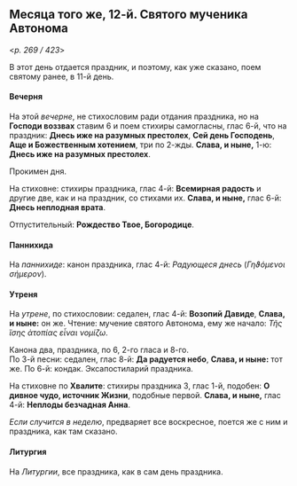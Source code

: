 
## Месяца того же, 12-й. Святого мученика Автонома

<*p. 269 / 423*>

В этот день отдается праздник, и поэтому, как уже сказано, поем святому ранее, в 11-й день.

#### Вечерня

На этой *вечерне*, не стихословим ради отдания праздника, но на **Господи воззвах** ставим 6 
и поем стихиры самогласны, глас 6-й, что на праздник: **Днесь иже на разумных престолех**, 
**Сей день Господень**, **Аще и Божественным хотением**, три по 2-жды. 
 **Слава, и ныне,** 1-ю: **Днесь иже на разумных престолех**.

Прокимен дня.

На стиховне: стихиры праздника, глас 4-й: **Всемирная радость** и другие две, как и на праздник, 
со стихами их. **Слава, и ныне,** глас 6-й: **Днесь неплодная врата**.

Отпустительный: **Рождество Твое, Богородице**.

#### Паннихида

На *паннихиде*: канон праздника, глас 4-й: *Радующеся днесь* (*Γηϑόμενοι σήμερον*).

#### Утреня

На *утрене*, по стихословии: седален, глас 4-й: **Возопий Давиде**, **Слава, и ныне:** он же. 
Чтение: мучение святого Автонома, ему же начало: *Τῆς ἴσης ἀτοπίας εἶναι νομίζω*. 

Канона два, праздника, по 6, 2-го гласа и 8-го.    
По 3-й песни: седален, глас 8-й: **Да радуется небо**, **Слава, и ныне:** тот же. 
По 6-й: кондак. 
Эксапостиларий праздника.

На стиховне по **Хвалите**: стихиры праздника 3, глас 1-й, подобен: **О дивное чудо, источник 
Жизни**, подобные первой. **Слава, и ныне,** глас 4-й: **Неплоды безчадная Анна**.

*Если случится в неделю*, предваряет все воскресное, поется же с ним и праздника, 
как там сказано.

#### Литургия

На *Литургии*, все праздника, как в сам день праздника.
